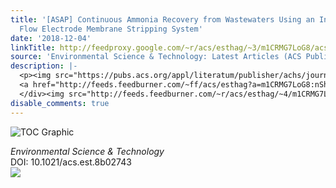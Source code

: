 ```yaml
---
title: '[ASAP] Continuous Ammonia Recovery from Wastewaters Using an Integrated Capacitive
  Flow Electrode Membrane Stripping System'
date: '2018-12-04'
linkTitle: http://feedproxy.google.com/~r/acs/esthag/~3/m1CRMG7LoG8/acs.est.8b02743
source: 'Environmental Science & Technology: Latest Articles (ACS Publications)'
description: |-
  <p><img src="https://pubs.acs.org/appl/literatum/publisher/achs/journals/content/esthag/0/esthag.ahead-of-print/acs.est.8b02743/20181204/images/medium/es-2018-027432_0007.gif" alt="TOC Graphic"/></p><div><cite>Environmental Science & Technology</cite></div><div>DOI: 10.1021/acs.est.8b02743</div><div class="feedflare">
  <a href="http://feeds.feedburner.com/~ff/acs/esthag?a=m1CRMG7LoG8:nSh5QAfBXp8:yIl2AUoC8zA"><img src="http://feeds.feedburner.com/~ff/acs/esthag?d=yIl2AUoC8zA" border="0"></img></a>
  </div><img src="http://feeds.feedburner.com/~r/acs/esthag/~4/m1CRMG7LoG8" height="1" width="1" ...
disable_comments: true
---
```

<p><img src="https://pubs.acs.org/appl/literatum/publisher/achs/journals/content/esthag/0/esthag.ahead-of-print/acs.est.8b02743/20181204/images/medium/es-2018-027432_0007.gif" alt="TOC Graphic"/></p><div><cite>Environmental Science & Technology</cite></div><div>DOI: 10.1021/acs.est.8b02743</div><div class="feedflare">
<a href="http://feeds.feedburner.com/~ff/acs/esthag?a=m1CRMG7LoG8:nSh5QAfBXp8:yIl2AUoC8zA"><img src="http://feeds.feedburner.com/~ff/acs/esthag?d=yIl2AUoC8zA" border="0"></img></a>
</div><img src="http://feeds.feedburner.com/~r/acs/esthag/~4/m1CRMG7LoG8" height="1" width="1" ...
